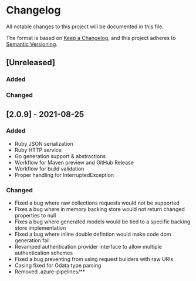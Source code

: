 # Changelog

All notable changes to this project will be documented in this file.

The format is based on [Keep a Changelog](https://keepachangelog.com/en/1.0.0/),
and this project adheres to [Semantic Versioning](https://semver.org/spec/v2.0.0.html).

## [Unreleased]

### Added

### Changed

## [2.0.9] - 2021-08-25

### Added

- Ruby JSON serialization 
- Ruby HTTP service 
- Go generation support & abstractions 
- Workflow for Maven preview and GitHub Release
- Workflow for build validation
- Proper handling for InterruptedException

### Changed

- Fixed a bug where raw collections requests would not be supported 
- Fixes a bug where in memory backing store would not return changed properties to null 
- Fixes a bug where generated models would be tied to a specific backing store implementation 
- Fixed a bug where inline double defintion would make code dom generation fail
- Revamped authentication provider interface to allow multiple authentication schemes
- Fixed a bug preventing from using request builders with raw URls
- Casing fixed for Odata type parsing
- Removed .azure-pipelines/**


